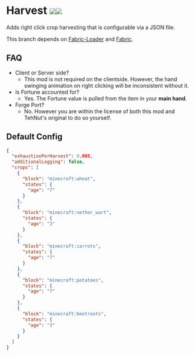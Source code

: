 # Harvest [![](http://cf.way2muchnoise.eu/full_simplerharvest_downloads.svg)![](http://cf.way2muchnoise.eu/versions/simplerharvest.svg)](https://www.curseforge.com/minecraft/mc-mods/simplerharvest)

Adds right click crop harvesting that is configurable via a JSON file.

This branch depends on [Fabric-Loader](https://fabricmc.net/) and [Fabric](https://minecraft.curseforge.com/projects/fabric).

## FAQ
- Client or Server side?
  - This mod is not required on the clientside. However, the hand swinging animation on right clicking will be inconsistent without it.
- Is Fortune accounted for?
  - Yes. The Fortune value is pulled from the item in your **main hand**.
- Forge Port?
  - No. However you are within the license of both this mod and TehNut's original to do so yourself.

## Default Config
```json
{
  "exhaustionPerHarvest": 0.005,
  "additionalLogging": false,
  "crops": [
    {
      "block": "minecraft:wheat",
      "states": {
        "age": "7"
      }
    },
    {
      "block": "minecraft:nether_wart",
      "states": {
        "age": "3"
      }
    },
    {
      "block": "minecraft:carrots",
      "states": {
        "age": "7"
      }
    },
    {
      "block": "minecraft:potatoes",
      "states": {
        "age": "7"
      }
    },
    {
      "block": "minecraft:beetroots",
      "states": {
        "age": "3"
      }
    }
  ]
}
```
